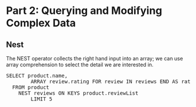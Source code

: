 # Part 2: Querying and Modifying Complex Data

## Nest 

The NEST operator collects the right hand input into an array; we can use 
array comprehension to select the detail we are interested in.
<pre id="example">
SELECT product.name, 
        ARRAY review.rating FOR review IN reviews END AS ratings
  FROM product
    NEST reviews ON KEYS product.reviewList
        LIMIT 5
</pre>

